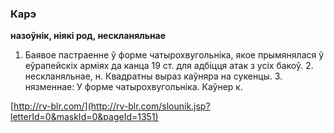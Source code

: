 ### Карэ
**назоўнік, ніякі род, нескланяльнае**

1. Баявое пастраенне ў форме чатырохвугольніка, якое прымянялася ў еўрапейскіх арміях да канца 19 ст. для адбіцця атак з усіх бакоў. 2. нескланяльнае, н. Квадратны выраз каўняра на сукенцы. З. нязменнае: У форме чатырохвугольніка. Каўнер к.

<a rel="author">[http://rv-blr.com/](http://rv-blr.com/slounik.jsp?letterId=0&maskId=0&pageId=1351)</a>
